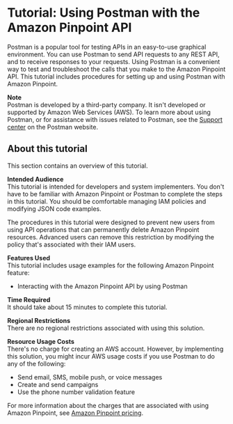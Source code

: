 # Tutorial: Using Postman with the Amazon Pinpoint API<a name="tutorials-using-postman"></a>

Postman is a popular tool for testing APIs in an easy\-to\-use graphical environment\. You can use Postman to send API requests to any REST API, and to receive responses to your requests\. Using Postman is a convenient way to test and troubleshoot the calls that you make to the Amazon Pinpoint API\. This tutorial includes procedures for setting up and using Postman with Amazon Pinpoint\.

**Note**  
Postman is developed by a third\-party company\. It isn't developed or supported by Amazon Web Services \(AWS\)\. To learn more about using Postman, or for assistance with issues related to Postman, see the [Support center](https://www.getpostman.com/support) on the Postman website\.

## About this tutorial<a name="tutorials-using-postman-about"></a>

This section contains an overview of this tutorial\.

**Intended Audience**  
This tutorial is intended for developers and system implementers\. You don't have to be familiar with Amazon Pinpoint or Postman to complete the steps in this tutorial\. You should be comfortable managing IAM policies and modifying JSON code examples\.

The procedures in this tutorial were designed to prevent new users from using API operations that can permanently delete Amazon Pinpoint resources\. Advanced users can remove this restriction by modifying the policy that's associated with their IAM users\.

**Features Used**  
This tutorial includes usage examples for the following Amazon Pinpoint feature:
+ Interacting with the Amazon Pinpoint API by using Postman

**Time Required**  
It should take about 15 minutes to complete this tutorial\.

**Regional Restrictions**  
There are no regional restrictions associated with using this solution\.

**Resource Usage Costs**  
There's no charge for creating an AWS account\. However, by implementing this solution, you might incur AWS usage costs if you use Postman to do any of the following:
+ Send email, SMS, mobile push, or voice messages
+ Create and send campaigns
+ Use the phone number validation feature

For more information about the charges that are associated with using Amazon Pinpoint, see [Amazon Pinpoint pricing](https://aws.amazon.com/pinpoint/pricing)\.